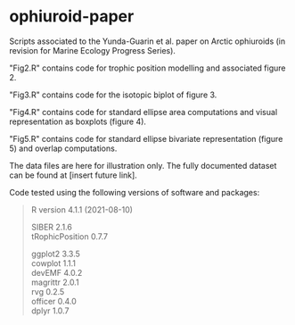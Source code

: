 # ophiuroid-paper
Scripts associated to the Yunda-Guarin et al. paper on Arctic ophiuroids (in revision for Marine Ecology Progress Series).

"Fig2.R" contains code for trophic position modelling and associated figure 2.

"Fig3.R" contains code for the isotopic biplot of figure 3.

"Fig4.R" contains code for standard ellipse area computations and visual representation as boxplots (figure 4).

"Fig5.R" contains code for standard ellipse bivariate representation (figure 5) and overlap computations.

The data files are here for illustration only. The fully documented dataset can be found at [insert future link].

Code tested using the following versions of software and packages:

>R version 4.1.1 (2021-08-10)
>
>SIBER 2.1.6  
>tRophicPosition 0.7.7
>
>ggplot2 3.3.5  
>cowplot 1.1.1      
>devEMF 4.0.2         
>magrittr 2.0.1       
>rvg 0.2.5          
>officer 0.4.0    
>dplyr 1.0.7 
